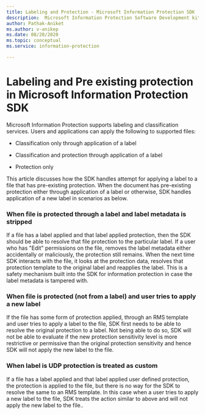 ```yaml
---
title: Labeling and Protection - Microsoft Information Protection SDK
description:  Microsoft Information Protection Software Development kit operations.
author: Pathak-Aniket
ms.author: v-anikep
ms.date: 08/20/2020
ms.topic: conceptual
ms.service: information-protection

---
```


# Labeling and Pre existing protection in Microsoft Information Protection SDK

Microsoft Information Protection supports labeling and classification services. Users and applications can apply the following to supported files:

- Classification only through application of a label

- Classification and protection through application of a label

- Protection only

This article discusses how the SDK handles attempt for applying a label to a file that has pre-existing protection. When the document has pre-existing protection either through application of a label or otherwise, SDK handles application of a new label in scenarios as below.

### When file is protected through a label and label metadata is stripped 

If a file has a label applied and that label applied protection, then the SDK should be able to resolve that file protection to the particular label. If a user who has "Edit" permissions on the file, removes the label metadata either accidentally or maliciously, the protection still remains. When the next time SDK interacts with the file, it looks at the protection data, resolves that protection template to the original label and reapplies the label. This is a safety mechanism built into the SDK for information protection in case the label metadata is tampered with.

### When file is protected (not from a label) and user tries to apply a new label

If the file has some form of protection applied, through an RMS template and user tries to apply a label to the file, SDK first needs to be able to resolve the original protection to a label. Not being able to do so, SDK will not be able to evaluate if the new protection sensitivity level is more restrictive or permissive than the original protection sensitivity and hence SDK will not apply the new label to the file.

### When label is UDP protection is treated as custom

If a file has a label applied and that label applied user defined protection, the protection is applied to the file, but there is no way for the SDK to resolve the same to an RMS template. In this case when a user tries to apply a new label to the file, SDK treats the action similar to above and will not apply the new label to the file..
